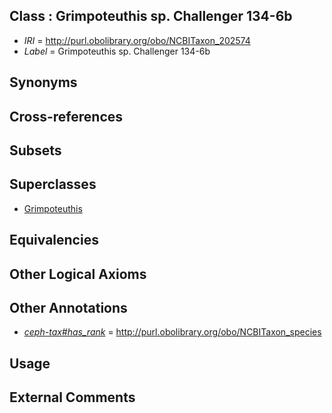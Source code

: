 
## Class : Grimpoteuthis sp. Challenger 134-6b

 * *IRI* = http://purl.obolibrary.org/obo/NCBITaxon_202574
 * *Label* = Grimpoteuthis sp. Challenger 134-6b

## Synonyms


## Cross-references


## Subsets


## Superclasses

 * [Grimpoteuthis](../../NCBITaxon/42/NCBITaxon_78442.md)

## Equivalencies


## Other Logical Axioms


## Other Annotations

 * *[ceph-tax#has_rank](../../ceph-tax#has/nk/ceph-tax#has_rank.md)* = http://purl.obolibrary.org/obo/NCBITaxon_species

## Usage


## External Comments

